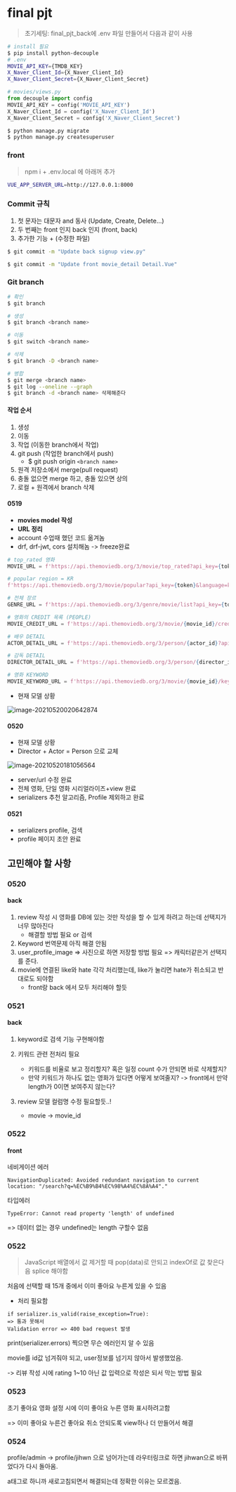 # final pjt

> 초기세팅: final_pjt_back에 .env 파일 만들어서 다음과 같이 사용

```bash
# install 필요
$ pip install python-decouple
# .env
MOVIE_API_KEY={TMDB_KEY}
X_Naver_Client_Id={X_Naver_Client_Id}
X_Naver_Client_Secret={X_Naver_Client_Secret}
```

```python
# movies/views.py
from decouple import config
MOVIE_API_KEY = config('MOVIE_API_KEY')
X_Naver_Client_Id = config('X_Naver_Client_Id')
X_Naver_Client_Secret = config('X_Naver_Client_Secret')
```



```bash
$ python manage.py migrate
$ python manage.py createsuperuser
```



### front

> npm i + .env.local 에 아래꺼 추가

```bash
VUE_APP_SERVER_URL=http://127.0.0.1:8000
```



### Commit 규칙

1. 첫 문자는 대문자 and 동사 (Update, Create, Delete...)
2. 두 번째는 front 인지 back 인지 (front, back)
3. 추가한 기능 + (수정한 파일)

```bash
$ git commit -m "Update back signup view.py"

$ git commit -m "Update front movie_detail Detail.Vue"
```



### Git branch

```bash
# 확인
$ git branch

# 생성
$ git branch <branch name>

# 이동
$ git switch <branch name>

# 삭제
$ git branch -D <branch name>

# 병합
$ git merge <branch name>
$ git log --oneline --graph
$ git branch -d <branch name> 삭제해준다
```



#### 작업 순서

1. 생성
2. 이동
3. 작업 (이동한 branch에서 작업)
4. git push (작업한 branch에서 push)
   - $ git push origin `<branch name>`
5. 원격 저장소에서 merge(pull request)
6. 충돌 없으면 merge 하고, 충돌 있으면 상의
7. 로컬 + 원격에서  branch 삭제





#### 0519

- **movies model 작성**
- **URL 정리**
- account 수업때 했던 코드 옮겨놈
- drf, drf-jwt, cors 설치해놈 -> freeze완료

```python
# top_rated 영화
MOVIE_URL = f'https://api.themoviedb.org/3/movie/top_rated?api_key={token}&language=ko-KR&page={page}'

# popular region = KR
f'https://api.themoviedb.org/3/movie/popular?api_key={token}&language=ko-KR&page={pagee}&region=KR'

# 전체 장르
GENRE_URL = f'https://api.themoviedb.org/3/genre/movie/list?api_key={token}&language=ko-KR'

# 영화의 CREDIT 목록 (PEOPLE)
MOVIE_CREDIT_URL = f'https://api.themoviedb.org/3/movie/{movie_id}/credits?api_key={token}&language=ko-KR'

# 배우 DETAIL
ACTOR_DETAIL_URL = f'https://api.themoviedb.org/3/person/{actor_id}?api_key={token}&language=ko-KR'

# 감독 DETAIL
DIRECTOR_DETAIL_URL = f'https://api.themoviedb.org/3/person/{director_id}?api_key={token}&language=ko-KR'

# 영화 KEYWORD
MOVIE_KEYWORD_URL = f'https://api.themoviedb.org/3/movie/{movie_id}/keywords?api_key={token}'
```



- 현재 모델 상황

![image-20210520020642874](README.assets/image-20210520020642874.png)





#### 0520

- 현재 모델 상황
- Director + Actor = Person 으로 교체

![image-20210520181056564](README.assets/image-20210520181056564.png)



- server/url 수정 완료
- 전체 영화, 단일 영화 시리얼라이즈+view 완료
- serializers 추천 알고리즘, Profile 제외하고 완료

#### 0521

- serializers profile, 검색
- profile 페이지 초안 완료





## 고민해야 할 사항

### 0520

#### back

1. review 작성 시 영화를 DB에 있는 것만 작성을 할 수 있게 하려고 하는데 선택지가 너무 많아진다
   - 해결할 방법 필요 or 검색
2. Keyword 번역문제 아직 해결 안됨
3. user_profile_image => 사진으로 하면 저장할 방법 필요 => 캐릭터같은거 선택지를 준다.
4. movie에 연결된 like와 hate 각각 처리했는데, like가 눌리면 hate가 취소되고 반대로도 되야함
   - front랑 back 에서 모두 처리해야 할듯

### 0521

#### back

1. keyword로 검색 기능 구현해야함

3. 키워드 관련 전처리 필요
   - 키워드를 비율로 보고 정리할지? 혹은 일정 count 수가 안되면 바로 삭제할지?
   - 만약 키워드가 하나도 없는 영화가 있다면 어떻게 보여줄지? -> front에서 만약 length가 0이면 보여주지 않는다?
4. review 모델 컬럼명 수정 필요할듯..!
   - movie -> movie_id





### 0522

#### front

네비게이션 에러

```
NavigationDuplicated: Avoided redundant navigation to current location: "/search?q=%EC%B9%B4%EC%98%A4%EC%8A%A4"."
```



타입에러

```
TypeError: Cannot read property 'length' of undefined
```

=> 데이터 없는 경우 undefined는 length 구할수 없음







### 0522

> JavaScript 배열에서 값 제거할 때 pop(data)로 안되고 indexOf로 값 찾은다음 splice 해야함



처음에 선택할 때 15개 중에서 이미 좋아요 누른게 있을 수 있음

- 처리 필요함





```
if serializer.is_valid(raise_exception=True):
=> 통과 못해서
Validation error => 400 bad request 발생
```

print(serializer.errors) 찍으면 무슨 에러인지 알 수 있음

movie를 id값 넘겨줘야 되고, user정보를 넘기지 않아서 발생했었음.





-> 리뷰 작성 시에 rating 1~10 아닌 값 입력으로 작성은 되서 막는 방법 필요



### 0523

초기 좋아요 영화 설정 시에 이미 좋아요 누른 영화 표시하려고함

=> 이미 좋아요 누른건 좋아요 취소 안되도록 view하나 더 만들어서 해결



### 0524

profile/admin -> profile/jihwn 으로 넘어가는데 라우터링크로 하면  jihwan으로 바뀌었다가 다시 돌아옴.

a태그로 하니까 새로고침되면서 해결되는데 정확한 이유는 모르겠음.
